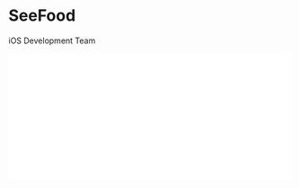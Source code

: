 # SeeFood
iOS Development Team

![Image alt](https://github.com/Pave1iOS/SeeFood/blob/main/seefood.png)
